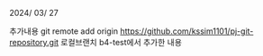 2024/ 03/ 27

추가내용
 git remote add origin https://github.com/kssim1101/pj-git-repository.git
로컬브랜치 b4-test에서 추가한 내용